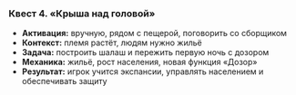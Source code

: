 ### Квест 4. «Крыша над головой»

- **Активация:** вручную, рядом с пещерой, поговорить со сборщиком
- **Контекст:** племя растёт, людям нужно жильё
- **Задача:** построить шалаш и пережить первую ночь с дозором
- **Механика:** жильё, рост населения, новая функция «Дозор»
- **Результат:** игрок учится экспансии, управлять населением и обеспечивать защиту